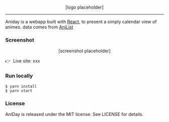 <p align="center">
  [logo placeholder]
</p>

---

Aniday is a webapp built with [React](https://reactjs.org), to present a simply calendar view of animes. data comes from [AniList](https://github.com/AniList/ApiV2-GraphQL-Docs)

### Screenshot

<p align="center">
  [screenshot placeholder]
</p>

👉 &nbsp;Live site: xxx

### Run locally

```
$ yarn install
$ yarn start
```

### License

AniDay is released under the MIT license. See LICENSE for details.
